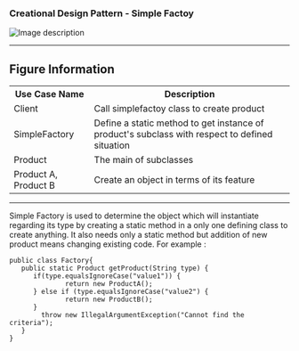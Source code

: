 ### Creational Design Pattern - Simple Factoy

![Image description](https://github.com/Rapter1990/Software-Design-Pattren-Examples-in-Java/blob/master/images/factory.png)

<hr>
<h2>Figure Information</h2>

<table>
  <tr>
    <th>Use Case Name</th>
    <th>Description</th>
  </tr>
  <tr>
    <td>Client</td>
    <td>Call simplefactoy class to create product </td>
  </tr>
  <tr>
    <td>SimpleFactory</td>
    <td>Define a static method to get instance of product's subclass with respect to defined situation</td>
  </tr>
  <tr>
    <td>Product</td>
    <td>The main of subclasses</td>
  </tr>
  <tr>
    <td>Product A, Product B</td>
    <td>Create an object in terms of its feature</td>
  </tr>
</table>

<hr>
Simple Factory is used to determine the object which will instantiate regarding its type by creating a static method in a only one defining class to create anything. It also needs only a static method but addition of new product means changing existing code.
For example :

```
public class Factory{
   public static Product getProduct(String type) {
      if(type.equalsIgnoreCase("value1")) {
              return new ProductA();
      } else if (type.equalsIgnoreCase("value2") {
              return new ProductB();
      }
        throw new IllegalArgumentException("Cannot find the criteria");
   }
}
```

